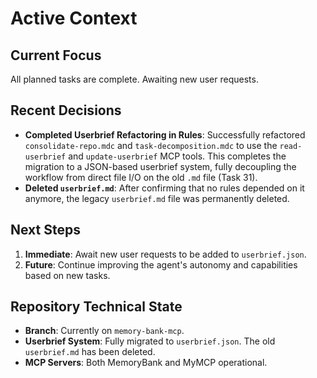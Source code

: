# Active Context

## Current Focus
All planned tasks are complete. Awaiting new user requests.

## Recent Decisions
- **Completed Userbrief Refactoring in Rules**: Successfully refactored `consolidate-repo.mdc` and `task-decomposition.mdc` to use the `read-userbrief` and `update-userbrief` MCP tools. This completes the migration to a JSON-based userbrief system, fully decoupling the workflow from direct file I/O on the old `.md` file (Task 31).
- **Deleted `userbrief.md`**: After confirming that no rules depended on it anymore, the legacy `userbrief.md` file was permanently deleted.

## Next Steps
1.  **Immediate**: Await new user requests to be added to `userbrief.json`.
2.  **Future**: Continue improving the agent's autonomy and capabilities based on new tasks.

## Repository Technical State
- **Branch**: Currently on `memory-bank-mcp`.
- **Userbrief System**: Fully migrated to `userbrief.json`. The old `userbrief.md` has been deleted.
- **MCP Servers**: Both MemoryBank and MyMCP operational.